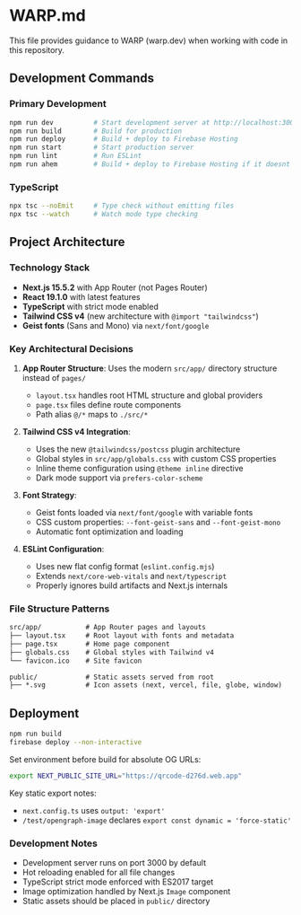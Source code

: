 # WARP.md

This file provides guidance to WARP (warp.dev) when working with code in this repository.

## Development Commands

### Primary Development

```bash
npm run dev          # Start development server at http://localhost:3000
npm run build        # Build for production
npm run deploy       # Build + deploy to Firebase Hosting
npm run start        # Start production server
npm run lint         # Run ESLint
npm run ahem         # Build + deploy to Firebase Hosting if it doesnt work the first time
```

### TypeScript

```bash
npx tsc --noEmit     # Type check without emitting files
npx tsc --watch      # Watch mode type checking
```

## Project Architecture

### Technology Stack

- **Next.js 15.5.2** with App Router (not Pages Router)
- **React 19.1.0** with latest features
- **TypeScript** with strict mode enabled
- **Tailwind CSS v4** (new architecture with `@import "tailwindcss"`)
- **Geist fonts** (Sans and Mono) via `next/font/google`

### Key Architectural Decisions

1. **App Router Structure**: Uses the modern `src/app/` directory structure instead of `pages/`
   - `layout.tsx` handles root HTML structure and global providers
   - `page.tsx` files define route components
   - Path alias `@/*` maps to `./src/*`

2. **Tailwind CSS v4 Integration**:
   - Uses the new `@tailwindcss/postcss` plugin architecture
   - Global styles in `src/app/globals.css` with custom CSS properties
   - Inline theme configuration using `@theme inline` directive
   - Dark mode support via `prefers-color-scheme`

3. **Font Strategy**:
   - Geist fonts loaded via `next/font/google` with variable fonts
   - CSS custom properties: `--font-geist-sans` and `--font-geist-mono`
   - Automatic font optimization and loading

4. **ESLint Configuration**:
   - Uses new flat config format (`eslint.config.mjs`)
   - Extends `next/core-web-vitals` and `next/typescript`
   - Properly ignores build artifacts and Next.js internals

### File Structure Patterns

``` txt
src/app/           # App Router pages and layouts
├── layout.tsx     # Root layout with fonts and metadata
├── page.tsx       # Home page component
├── globals.css    # Global styles with Tailwind v4
└── favicon.ico    # Site favicon

public/            # Static assets served from root
├── *.svg          # Icon assets (next, vercel, file, globe, window)
```

## Deployment

```bash
npm run build
firebase deploy --non-interactive
```

Set environment before build for absolute OG URLs:

```bash
export NEXT_PUBLIC_SITE_URL="https://qrcode-d276d.web.app"
```

Key static export notes:

- `next.config.ts` uses `output: 'export'`
- `/test/opengraph-image` declares `export const dynamic = 'force-static'`

### Development Notes

- Development server runs on port 3000 by default
- Hot reloading enabled for all file changes
- TypeScript strict mode enforced with ES2017 target
- Image optimization handled by Next.js `Image` component
- Static assets should be placed in `public/` directory
